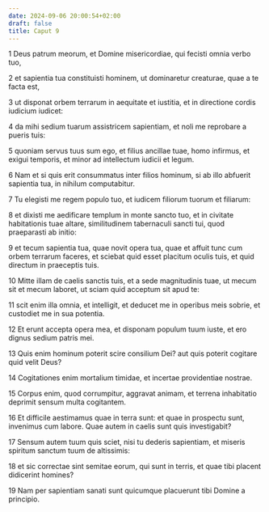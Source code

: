 ```yaml
---
date: 2024-09-06 20:00:54+02:00
draft: false
title: Caput 9
---
```





1 Deus patrum meorum, et Domine misericordiae, qui fecisti omnia verbo tuo,

2 et sapientia tua constituisti hominem, ut dominaretur creaturae, quae a te facta est,

3 ut disponat orbem terrarum in aequitate et iustitia, et in directione cordis iudicium iudicet:

4 da mihi sedium tuarum assistricem sapientiam, et noli me reprobare a pueris tuis:

5 quoniam servus tuus sum ego, et filius ancillae tuae, homo infirmus, et exigui temporis, et minor ad intellectum iudicii et legum.

6 Nam et si quis erit consummatus inter filios hominum, si ab illo abfuerit sapientia tua, in nihilum computabitur.

7 Tu elegisti me regem populo tuo, et iudicem filiorum tuorum et filiarum:

8 et dixisti me aedificare templum in monte sancto tuo, et in civitate habitationis tuae altare, similitudinem tabernaculi sancti tui, quod praeparasti ab initio:

9 et tecum sapientia tua, quae novit opera tua, quae et affuit tunc cum orbem terrarum faceres, et sciebat quid esset placitum oculis tuis, et quid directum in praeceptis tuis.

10 Mitte illam de caelis sanctis tuis, et a sede magnitudinis tuae, ut mecum sit et mecum laboret, ut sciam quid acceptum sit apud te:

11 scit enim illa omnia, et intelligit, et deducet me in operibus meis sobrie, et custodiet me in sua potentia.

12 Et erunt accepta opera mea, et disponam populum tuum iuste, et ero dignus sedium patris mei.

13 Quis enim hominum poterit scire consilium Dei? aut quis poterit cogitare quid velit Deus?

14 Cogitationes enim mortalium timidae, et incertae providentiae nostrae.

15 Corpus enim, quod corrumpitur, aggravat animam, et terrena inhabitatio deprimit sensum multa cogitantem.

16 Et difficile aestimamus quae in terra sunt: et quae in prospectu sunt, invenimus cum labore. Quae autem in caelis sunt quis investigabit?

17 Sensum autem tuum quis sciet, nisi tu dederis sapientiam, et miseris spiritum sanctum tuum de altissimis:

18 et sic correctae sint semitae eorum, qui sunt in terris, et quae tibi placent didicerint homines?

19 Nam per sapientiam sanati sunt quicumque placuerunt tibi Domine a principio.

